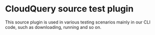 # CloudQuery source test plugin

This source plugin is used in various testing scenarios mainly in our CLI code, such as downloading, running and so on.
